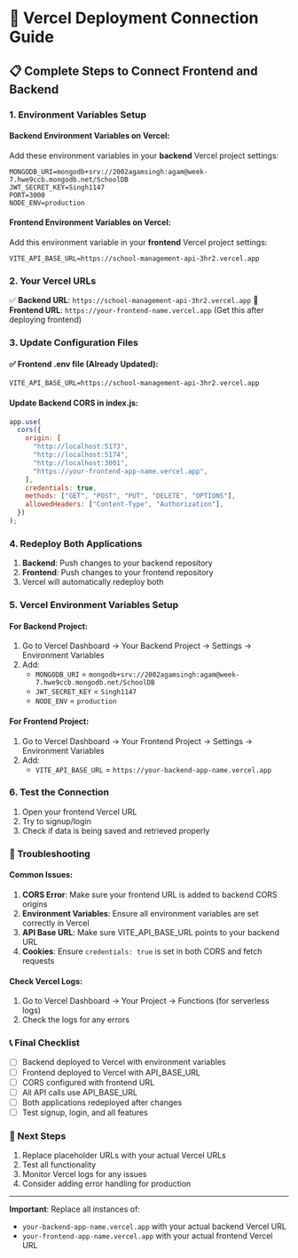 # 🚀 Vercel Deployment Connection Guide

## 📋 Complete Steps to Connect Frontend and Backend

### 1. Environment Variables Setup

#### Backend Environment Variables on Vercel:

Add these environment variables in your **backend** Vercel project settings:

```
MONGODB_URI=mongodb+srv://2002agamsingh:agam@week-7.hwe9ccb.mongodb.net/SchoolDB
JWT_SECRET_KEY=Singh1147
PORT=3000
NODE_ENV=production
```

#### Frontend Environment Variables on Vercel:

Add this environment variable in your **frontend** Vercel project settings:

```
VITE_API_BASE_URL=https://school-management-api-3hr2.vercel.app
```

### 2. Your Vercel URLs

✅ **Backend URL**: `https://school-management-api-3hr2.vercel.app`
🔄 **Frontend URL**: `https://your-frontend-name.vercel.app` (Get this after deploying frontend)

### 3. Update Configuration Files

#### ✅ Frontend .env file (Already Updated):

```env
VITE_API_BASE_URL=https://school-management-api-3hr2.vercel.app
```

#### Update Backend CORS in index.js:

```javascript
app.use(
  cors({
    origin: [
      "http://localhost:5173",
      "http://localhost:5174",
      "http://localhost:3001",
      "https://your-frontend-app-name.vercel.app",
    ],
    credentials: true,
    methods: ["GET", "POST", "PUT", "DELETE", "OPTIONS"],
    allowedHeaders: ["Content-Type", "Authorization"],
  })
);
```

### 4. Redeploy Both Applications

1. **Backend**: Push changes to your backend repository
2. **Frontend**: Push changes to your frontend repository
3. Vercel will automatically redeploy both

### 5. Vercel Environment Variables Setup

#### For Backend Project:

1. Go to Vercel Dashboard → Your Backend Project → Settings → Environment Variables
2. Add:
   - `MONGODB_URI` = `mongodb+srv://2002agamsingh:agam@week-7.hwe9ccb.mongodb.net/SchoolDB`
   - `JWT_SECRET_KEY` = `Singh1147`
   - `NODE_ENV` = `production`

#### For Frontend Project:

1. Go to Vercel Dashboard → Your Frontend Project → Settings → Environment Variables
2. Add:
   - `VITE_API_BASE_URL` = `https://your-backend-app-name.vercel.app`

### 6. Test the Connection

1. Open your frontend Vercel URL
2. Try to signup/login
3. Check if data is being saved and retrieved properly

### 🔧 Troubleshooting

#### Common Issues:

1. **CORS Error**: Make sure your frontend URL is added to backend CORS origins
2. **Environment Variables**: Ensure all environment variables are set correctly in Vercel
3. **API Base URL**: Make sure VITE_API_BASE_URL points to your backend URL
4. **Cookies**: Ensure `credentials: true` is set in both CORS and fetch requests

#### Check Vercel Logs:

1. Go to Vercel Dashboard → Your Project → Functions (for serverless logs)
2. Check the logs for any errors

### 📞 Final Checklist

- [ ] Backend deployed to Vercel with environment variables
- [ ] Frontend deployed to Vercel with API_BASE_URL
- [ ] CORS configured with frontend URL
- [ ] All API calls use API_BASE_URL
- [ ] Both applications redeployed after changes
- [ ] Test signup, login, and all features

### 🎯 Next Steps

1. Replace placeholder URLs with your actual Vercel URLs
2. Test all functionality
3. Monitor Vercel logs for any issues
4. Consider adding error handling for production

---

**Important**: Replace all instances of:

- `your-backend-app-name.vercel.app` with your actual backend Vercel URL
- `your-frontend-app-name.vercel.app` with your actual frontend Vercel URL
